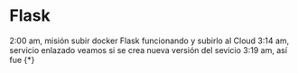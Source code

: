 # Flask
2:00 am, misión subir docker Flask funcionando y subirlo al Cloud
3:14 am, servicio enlazado veamos si se crea nueva versión del sevicio
3:19 am, así fue {*}
